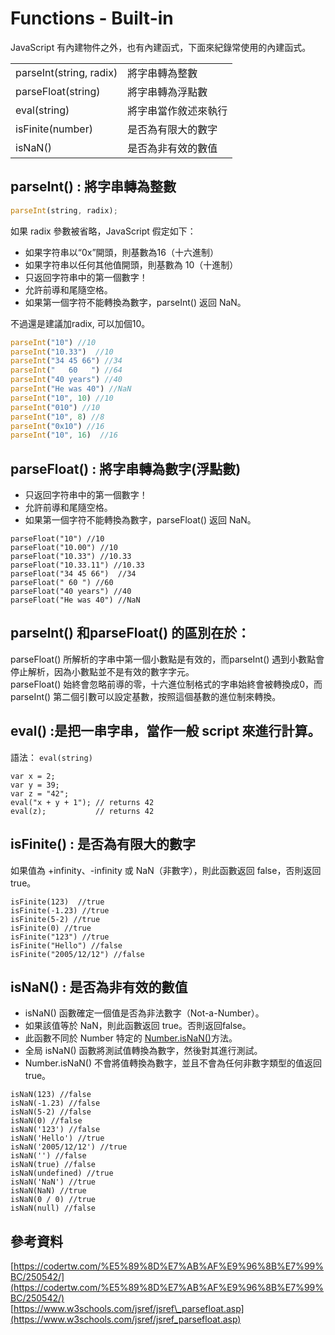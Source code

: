 # Functions - Built-in

JavaScript 有內建物件之外，也有內建函式，下面來紀錄常使用的內建函式。

|  |  |
| :--- | :--- |
| parseInt\(string, radix\) | 將字串轉為整數 |
| parseFloat\(string\) | 將字串轉為浮點數 |
| eval\(string\) | 將字串當作敘述來執行 |
| isFinite\(number\) | 是否為有限大的數字 |
| isNaN\(\) | 是否為非有效的數值 |

## **parseInt\(\) : 將字串轉為整數**

```javascript
parseInt(string, radix);
```

如果 radix 參數被省略，JavaScript 假定如下：

* 如果字符串以“0x”開頭，則基數為16（十六進制）
* 如果字符串以任何其他值開頭，則基數為 10（十進制）
* 只返回字符串中的第一個數字！
* 允許前導和尾隨空格。
* 如果第一個字符不能轉換為數字，parseInt\(\) 返回 NaN。

不過還是建議加radix, 可以加個10。

```javascript
parseInt("10") //10
parseInt("10.33")  //10
parseInt("34 45 66") //34
parseInt("   60   ") //64
parseInt("40 years") //40
parseInt("He was 40") //NaN
parseInt("10", 10) //10
parseInt("010") //10
parseInt("10", 8) //8
parseInt("0x10") //16
parseInt("10", 16)  //16
```

## **parseFloat\(\) : 將字串轉為數字\(浮點數\)**

* 只返回字符串中的第一個數字！
* 允許前導和尾隨空格。
* 如果第一個字符不能轉換為數字，parseFloat\(\) 返回 NaN。

```text
parseFloat("10") //10
parseFloat("10.00") //10
parseFloat("10.33") //10.33
parseFloat("10.33.11") //10.33
parseFloat("34 45 66")  //34
parseFloat(" 60 ") //60
parseFloat("40 years") //40
parseFloat("He was 40") //NaN
```

## **parseInt\(\) 和parseFloat\(\) 的區別在於：**

parseFloat\(\) 所解析的字串中第一個小數點是有效的，而parseInt\(\) 遇到小數點會停止解析，因為小數點並不是有效的數字字元。  
parseFloat\(\) 始終會忽略前導的零，十六進位制格式的字串始終會被轉換成0，而parseInt\(\) 第二個引數可以設定基數，按照這個基數的進位制來轉換。  
  
 

## eval\(\) :是把一串字串，當作一般 script 來進行計算。

 語法： `eval(string)`

```text
var x = 2;
var y = 39;
var z = "42";
eval("x + y + 1"); // returns 42
eval(z);           // returns 42
```



## isFinite\(\) : 是否為有限大的數字

如果值為 +infinity、-infinity 或 NaN（非數字），則此函數返回 false，否則返回 true。

```text
isFinite(123)  //true
isFinite(-1.23) //true
isFinite(5-2) //true
isFinite(0) //true
isFinite("123") //true
isFinite("Hello") //false
isFinite("2005/12/12") //false
```

## isNaN\(\) : 是否為非有效的數值

* isNaN\(\) 函數確定一個值是否為非法數字（Not-a-Number）。
* 如果該值等於 NaN，則此函數返回 true。否則返回false。
* 此函數不同於 Number 特定的 [Number.isNaN\(\)](https://www.w3schools.com/jsref/jsref_isnan_number.asp)方法。
* 全局 isNaN\(\) 函數將測試值轉換為數字，然後對其進行測試。
* Number.isNaN\(\) 不會將值轉換為數字，並且不會為任何非數字類型的值返回 true。

```text
isNaN(123) //false
isNaN(-1.23) //false
isNaN(5-2) //false
isNaN(0) //false
isNaN('123') //false
isNaN('Hello') //true
isNaN('2005/12/12') //true
isNaN('') //false
isNaN(true) //false
isNaN(undefined) //true
isNaN('NaN') //true
isNaN(NaN) //true
isNaN(0 / 0) //true
isNaN(null) //false
```

## 參考資料

[https://codertw.com/%E5%89%8D%E7%AB%AF%E9%96%8B%E7%99%BC/250542/](https://codertw.com/%E5%89%8D%E7%AB%AF%E9%96%8B%E7%99%BC/250542/)  
[https://www.w3schools.com/jsref/jsref\_parsefloat.asp](https://www.w3schools.com/jsref/jsref_parsefloat.asp)

